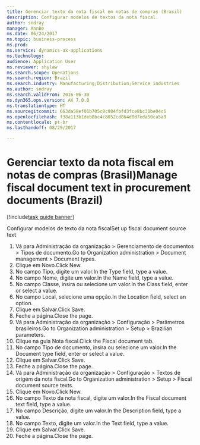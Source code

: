 ```yaml
--- 
title: Gerenciar texto da nota fiscal em notas de compras (Brasil)
description: Configurar modelos de textos da nota fiscal.
author: sndray
manager: AnnBe
ms.date: 06/24/2017
ms.topic: business-process
ms.prod: 
ms.service: dynamics-ax-applications
ms.technology: 
audience: Application User
ms.reviewer: shylaw
ms.search.scope: Operations
ms.search.region: Brazil
ms.search.industry: Manufacturing;Distribution;Service industries
ms.author: sndray
ms.search.validFrom: 2016-06-30
ms.dyn365.ops.version: AX 7.0.0
ms.translationtype: HT
ms.sourcegitcommit: 663da58ef01b705c0c984fbfd3fce8bc31be04c6
ms.openlocfilehash: f38a113b1deb8bc4c8052cd864d8d7eda50ca5a9
ms.contentlocale: pt-br
ms.lasthandoff: 08/29/2017

---
```

# <a name="manage-fiscal-document-text-in-procurement-documents-brazil"></a><span data-ttu-id="29f04-103">Gerenciar texto da nota fiscal em notas de compras (Brasil)</span><span class="sxs-lookup"><span data-stu-id="29f04-103">Manage fiscal document text in procurement documents (Brazil)</span></span>

[!include[task guide banner](../../includes/task-guide-banner.md)]

<span data-ttu-id="29f04-104">Configurar modelos de texto da nota fiscal</span><span class="sxs-lookup"><span data-stu-id="29f04-104">Set up fiscal document source text</span></span>

1. <span data-ttu-id="29f04-105">Vá para Administração da organização > Gerenciamento de documentos > Tipos de documento.</span><span class="sxs-lookup"><span data-stu-id="29f04-105">Go to Organization administration > Document management > Document types.</span></span>
2. <span data-ttu-id="29f04-106">Clique em Novo.</span><span class="sxs-lookup"><span data-stu-id="29f04-106">Click New.</span></span>
3. <span data-ttu-id="29f04-107">No campo Tipo, digite um valor.</span><span class="sxs-lookup"><span data-stu-id="29f04-107">In the Type field, type a value.</span></span>
4. <span data-ttu-id="29f04-108">No campo Nome, digite um valor.</span><span class="sxs-lookup"><span data-stu-id="29f04-108">In the Name field, type a value.</span></span>
5. <span data-ttu-id="29f04-109">No campo Classe, insira ou selecione um valor.</span><span class="sxs-lookup"><span data-stu-id="29f04-109">In the Class field, enter or select a value.</span></span>
6. <span data-ttu-id="29f04-110">No campo Local, selecione uma opção.</span><span class="sxs-lookup"><span data-stu-id="29f04-110">In the Location field, select an option.</span></span>
7. <span data-ttu-id="29f04-111">Clique em Salvar.</span><span class="sxs-lookup"><span data-stu-id="29f04-111">Click Save.</span></span>
8. <span data-ttu-id="29f04-112">Feche a página.</span><span class="sxs-lookup"><span data-stu-id="29f04-112">Close the page.</span></span>
9. <span data-ttu-id="29f04-113">Vá para Administração da organização > Configuração > Parâmetros brasileiros.</span><span class="sxs-lookup"><span data-stu-id="29f04-113">Go to Organization administration > Setup > Brazilian parameters.</span></span>
10. <span data-ttu-id="29f04-114">Clique na guia Nota fiscal.</span><span class="sxs-lookup"><span data-stu-id="29f04-114">Click the Fiscal document tab.</span></span>
11. <span data-ttu-id="29f04-115">No campo Tipo de documento, insira ou selecione um valor.</span><span class="sxs-lookup"><span data-stu-id="29f04-115">In the Document type field, enter or select a value.</span></span>
12. <span data-ttu-id="29f04-116">Clique em Salvar.</span><span class="sxs-lookup"><span data-stu-id="29f04-116">Click Save.</span></span>
13. <span data-ttu-id="29f04-117">Feche a página.</span><span class="sxs-lookup"><span data-stu-id="29f04-117">Close the page.</span></span>
14. <span data-ttu-id="29f04-118">Vá para Administração da organização > Configuração > Textos de origem da nota fiscal.</span><span class="sxs-lookup"><span data-stu-id="29f04-118">Go to Organization administration > Setup > Fiscal document source texts.</span></span>
15. <span data-ttu-id="29f04-119">Clique em Novo.</span><span class="sxs-lookup"><span data-stu-id="29f04-119">Click New.</span></span>
16. <span data-ttu-id="29f04-120">No campo Texto da nota fiscal, digite um valor.</span><span class="sxs-lookup"><span data-stu-id="29f04-120">In the Fiscal document text field, type a value.</span></span>
17. <span data-ttu-id="29f04-121">No campo Descrição, digite um valor.</span><span class="sxs-lookup"><span data-stu-id="29f04-121">In the Description field, type a value.</span></span>
18. <span data-ttu-id="29f04-122">No campo Texto, digite um valor.</span><span class="sxs-lookup"><span data-stu-id="29f04-122">In the Text field, type a value.</span></span>
19. <span data-ttu-id="29f04-123">Clique em Salvar.</span><span class="sxs-lookup"><span data-stu-id="29f04-123">Click Save.</span></span>
20. <span data-ttu-id="29f04-124">Feche a página.</span><span class="sxs-lookup"><span data-stu-id="29f04-124">Close the page.</span></span>


